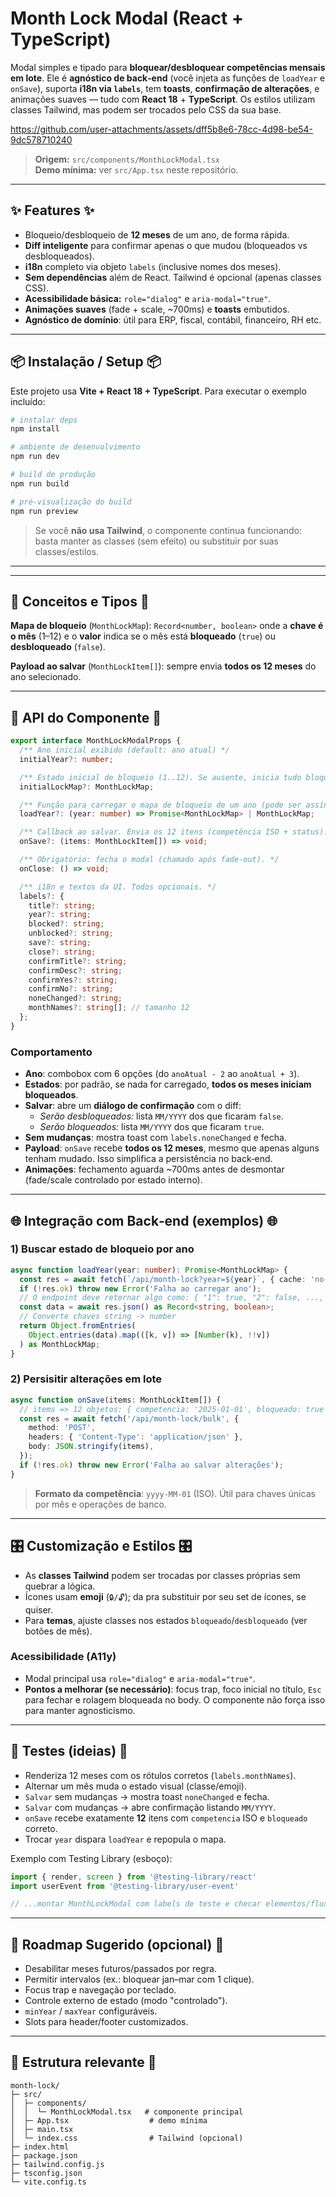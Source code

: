 # Month Lock Modal (React + TypeScript)

Modal simples e tipado para **bloquear/desbloquear competências mensais em lote**. Ele é **agnóstico de back‑end** (você injeta as funções de `loadYear` e `onSave`), suporta **i18n via `labels`**, tem **toasts**, **confirmação de alterações**, e animações suaves — tudo com **React 18** + **TypeScript**. Os estilos utilizam classes Tailwind, mas podem ser trocados pelo CSS da sua base.

https://github.com/user-attachments/assets/dff5b8e6-78cc-4d98-be54-9dc578710240


> **Origem:** `src/components/MonthLockModal.tsx`  
> **Demo mínima:** ver `src/App.tsx` neste repositório.

---

## ✨ Features ✨

- Bloqueio/desbloqueio de **12 meses** de um ano, de forma rápida.
- **Diff inteligente** para confirmar apenas o que mudou (bloqueados vs desbloqueados).
- **i18n** completo via objeto `labels` (inclusive nomes dos meses).
- **Sem dependências** além de React. Tailwind é opcional (apenas classes CSS).
- **Acessibilidade básica:** `role="dialog"` e `aria-modal="true"`.
- **Animações suaves** (fade + scale, ~700ms) e **toasts** embutidos.
- **Agnóstico de domínio**: útil para ERP, fiscal, contábil, financeiro, RH etc.

---

## 📦 Instalação / Setup 📦

Este projeto usa **Vite + React 18 + TypeScript**. Para executar o exemplo incluído:

```bash
# instalar deps
npm install

# ambiente de desenvolvimento
npm run dev

# build de produção
npm run build

# pré-visualização do build
npm run preview
```

> Se você **não usa Tailwind**, o componente continua funcionando: basta manter as classes (sem efeito) ou substituir por suas classes/estilos.

---

---

## 🧠 Conceitos e Tipos 🧠

**Mapa de bloqueio** (`MonthLockMap`): `Record<number, boolean>` onde a **chave é o mês** (1–12) e o **valor** indica se o mês está **bloqueado** (`true`) ou **desbloqueado** (`false`).

**Payload ao salvar** (`MonthLockItem[]`): sempre envia **todos os 12 meses** do ano selecionado.

---

## 🔌 API do Componente 🔌

```ts
export interface MonthLockModalProps {
  /** Ano inicial exibido (default: ano atual) */
  initialYear?: number;

  /** Estado inicial de bloqueio (1..12). Se ausente, inicia tudo bloqueado. */
  initialLockMap?: MonthLockMap;

  /** Função para carregar o mapa de bloqueio de um ano (pode ser assíncrona). */
  loadYear?: (year: number) => Promise<MonthLockMap> | MonthLockMap;

  /** Callback ao salvar. Envia os 12 itens (competência ISO + status). */
  onSave?: (items: MonthLockItem[]) => void;

  /** Obrigatório: fecha o modal (chamado após fade-out). */
  onClose: () => void;

  /** i18n e textos da UI. Todos opcionais. */
  labels?: {
    title?: string;
    year?: string;
    blocked?: string;
    unblocked?: string;
    save?: string;
    close?: string;
    confirmTitle?: string;
    confirmDesc?: string;
    confirmYes?: string;
    confirmNo?: string;
    noneChanged?: string;
    monthNames?: string[]; // tamanho 12
  };
}
```

### Comportamento
- **Ano**: combobox com 6 opções (do `anoAtual - 2` ao `anoAtual + 3`).  
- **Estados**: por padrão, se nada for carregado, **todos os meses iniciam bloqueados**.  
- **Salvar**: abre um **diálogo de confirmação** com o diff:
  - *Serão desbloqueados:* lista `MM/YYYY` dos que ficaram `false`.
  - *Serão bloqueados:* lista `MM/YYYY` dos que ficaram `true`.
- **Sem mudanças**: mostra toast com `labels.noneChanged` e fecha.  
- **Payload**: `onSave` recebe **todos os 12 meses**, mesmo que apenas alguns tenham mudado. Isso simplifica a persistência no back‑end.  
- **Animações**: fechamento aguarda ~700ms antes de desmontar (fade/scale controlado por estado interno).

---

## 🌐 Integração com Back‑end (exemplos) 🌐

### 1) Buscar estado de bloqueio por ano
```ts
async function loadYear(year: number): Promise<MonthLockMap> {
  const res = await fetch(`/api/month-lock?year=${year}`, { cache: 'no-store' });
  if (!res.ok) throw new Error('Falha ao carregar ano');
  // O endpoint deve retornar algo como: { "1": true, "2": false, ..., "12": true }
  const data = await res.json() as Record<string, boolean>;
  // Converte chaves string -> number
  return Object.fromEntries(
    Object.entries(data).map(([k, v]) => [Number(k), !!v])
  ) as MonthLockMap;
}
```

### 2) Persisitir alterações em lote
```ts
async function onSave(items: MonthLockItem[]) {
  // items => 12 objetos: { competencia: '2025-01-01', bloqueado: true|false }
  const res = await fetch('/api/month-lock/bulk', {
    method: 'POST',
    headers: { 'Content-Type': 'application/json' },
    body: JSON.stringify(items),
  });
  if (!res.ok) throw new Error('Falha ao salvar alterações');
}
```

> **Formato da competência**: `yyyy-MM-01` (ISO). Útil para chaves únicas por mês e operações de banco.

---

## 🎛️ Customização e Estilos 🎛️

- As **classes Tailwind** podem ser trocadas por classes próprias sem quebrar a lógica.
- Ícones usam **emoji** (`🔒/🔓`); da pra substituir por seu set de ícones, se quiser.
- Para **temas**, ajuste classes nos estados `bloqueado`/`desbloqueado` (ver botões de mês).

### Acessibilidade (A11y)
- Modal principal usa `role="dialog"` e `aria-modal="true"`.
- **Pontos a melhorar (se necessário)**: focus trap, foco inicial no título, `Esc` para fechar e rolagem bloqueada no body. O componente não força isso para manter agnosticismo.

---

## 🧪 Testes (ideias) 🧪

- Renderiza 12 meses com os rótulos corretos (`labels.monthNames`).  
- Alternar um mês muda o estado visual (classe/emoji).  
- `Salvar` sem mudanças → mostra toast `noneChanged` e fecha.  
- `Salvar` com mudanças → abre confirmação listando `MM/YYYY`.  
- `onSave` recebe exatamente **12** itens com `competencia` ISO e `bloqueado` correto.  
- Trocar `year` dispara `loadYear` e repopula o mapa.

Exemplo com Testing Library (esboço):
```ts
import { render, screen } from '@testing-library/react'
import userEvent from '@testing-library/user-event'

// ...montar MonthLockModal com labels de teste e checar elementos/fluxos...
```

---

## 🧭 Roadmap Sugerido (opcional) 🧭

- Desabilitar meses futuros/passados por regra.  
- Permitir intervalos (ex.: bloquear jan–mar com 1 clique).  
- Focus trap e navegação por teclado.  
- Controle externo de estado (modo "controlado").  
- `minYear` / `maxYear` configuráveis.  
- Slots para header/footer customizados.

---

## 📂 Estrutura relevante 📂

```
month-lock/
├─ src/
│  ├─ components/
│  │  └─ MonthLockModal.tsx   # componente principal
│  ├─ App.tsx                  # demo mínima
│  ├─ main.tsx
│  └─ index.css                # Tailwind (opcional)
├─ index.html
├─ package.json
├─ tailwind.config.js
├─ tsconfig.json
└─ vite.config.ts
```
